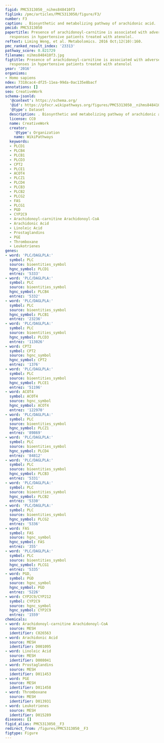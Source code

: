 ```yaml
---
figid: PMC5313050__nihms848410f3
figlink: /pmc/articles/PMC5313050/figure/F3/
number: F3
caption: . Biosynthetic and metabolizing pathway of arachidonic acid.
pmcid: PMC5313050
papertitle: Presence of arachidonoyl-carnitine is associated with adverse cardiometabolic
  responses in hypertensive patients treated with atenolol.
reftext: Liming Weng, et al. Metabolomics. 2016 Oct;12(10):160.
pmc_ranked_result_index: '23313'
pathway_score: 0.821729
filename: nihms848410f3.jpg
figtitle: Presence of arachidonoyl-carnitine is associated with adverse cardiometabolic
  responses in hypertensive patients treated with atenolol
year: '2016'
organisms:
- Homo sapiens
ndex: 7318cac4-df25-11ea-99da-0ac135e8bacf
annotations: []
seo: CreativeWork
schema-jsonld:
  '@context': https://schema.org/
  '@id': https://pfocr.wikipathways.org/figures/PMC5313050__nihms848410f3.html
  '@type': Dataset
  description: . Biosynthetic and metabolizing pathway of arachidonic acid.
  license: CC0
  name: CreativeWork
  creator:
    '@type': Organization
    name: WikiPathways
  keywords:
  - PLCD1
  - PLCB4
  - PLCB1
  - PLCD3
  - CPT2
  - PLCE1
  - ACOT4
  - PLCZ1
  - PLCD4
  - PLCB3
  - PLCB2
  - PLCG2
  - FAS
  - PLCG1
  - PGD
  - CYP2C9
  - Arachidonoyl-carnitine Arachidonoyl-CoA
  - Arachidonic Acid
  - Linoleic Acid
  - Prostaglandins
  - PGE
  - Thromboxane
  - Leukotrienes
genes:
- word: 'PLC/DAGLPLA:'
  symbol: PLC
  source: bioentities_symbol
  hgnc_symbol: PLCD1
  entrez: '5333'
- word: 'PLC/DAGLPLA:'
  symbol: PLC
  source: bioentities_symbol
  hgnc_symbol: PLCB4
  entrez: '5332'
- word: 'PLC/DAGLPLA:'
  symbol: PLC
  source: bioentities_symbol
  hgnc_symbol: PLCB1
  entrez: '23236'
- word: 'PLC/DAGLPLA:'
  symbol: PLC
  source: bioentities_symbol
  hgnc_symbol: PLCD3
  entrez: '113026'
- word: CPT2
  symbol: CPT2
  source: hgnc_symbol
  hgnc_symbol: CPT2
  entrez: '1376'
- word: 'PLC/DAGLPLA:'
  symbol: PLC
  source: bioentities_symbol
  hgnc_symbol: PLCE1
  entrez: '51196'
- word: ACOT4
  symbol: ACOT4
  source: hgnc_symbol
  hgnc_symbol: ACOT4
  entrez: '122970'
- word: 'PLC/DAGLPLA:'
  symbol: PLC
  source: bioentities_symbol
  hgnc_symbol: PLCZ1
  entrez: '89869'
- word: 'PLC/DAGLPLA:'
  symbol: PLC
  source: bioentities_symbol
  hgnc_symbol: PLCD4
  entrez: '84812'
- word: 'PLC/DAGLPLA:'
  symbol: PLC
  source: bioentities_symbol
  hgnc_symbol: PLCB3
  entrez: '5331'
- word: 'PLC/DAGLPLA:'
  symbol: PLC
  source: bioentities_symbol
  hgnc_symbol: PLCB2
  entrez: '5330'
- word: 'PLC/DAGLPLA:'
  symbol: PLC
  source: bioentities_symbol
  hgnc_symbol: PLCG2
  entrez: '5336'
- word: FAS
  symbol: FAS
  source: hgnc_symbol
  hgnc_symbol: FAS
  entrez: '355'
- word: 'PLC/DAGLPLA:'
  symbol: PLC
  source: bioentities_symbol
  hgnc_symbol: PLCG1
  entrez: '5335'
- word: PGD,
  symbol: PGD
  source: hgnc_symbol
  hgnc_symbol: PGD
  entrez: '5226'
- word: CYP2C9/CYP212
  symbol: CYP2C9
  source: hgnc_symbol
  hgnc_symbol: CYP2C9
  entrez: '1559'
chemicals:
- word: Arachidonoyl-carnitine Arachidonoyl-CoA
  source: MESH
  identifier: C026563
- word: Arachidonic Acid
  source: MESH
  identifier: D001095
- word: Linoleic Acid
  source: MESH
  identifier: D008041
- word: Prostaglandins
  source: MESH
  identifier: D011453
- word: PGE
  source: MESH
  identifier: D011458
- word: Thromboxane
  source: MESH
  identifier: D013931
- word: Leukotrienes
  source: MESH
  identifier: D015289
diseases: []
figid_alias: PMC5313050__F3
redirect_from: /figures/PMC5313050__F3
figtype: Figure
---
```

